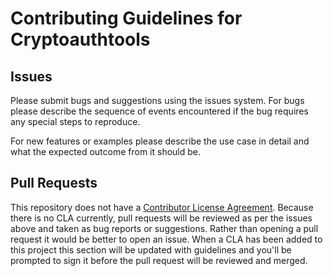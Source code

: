 # Contributing Guidelines for Cryptoauthtools

## Issues

Please submit bugs and suggestions using the issues system. For bugs please
describe the sequence of events encountered if the bug requires any special
steps to reproduce.

For new features or examples please describe the use case in detail and what
the expected outcome from it should be.

## Pull Requests

This repository does not have a [Contributor License Agreement](https://en.wikipedia.org/wiki/Contributor_License_Agreement).
Because there is no CLA currently, pull requests will be reviewed as per the
issues above and taken as bug reports or suggestions. Rather than opening
a pull request it would be better to open an issue. When a CLA has been added
to this project this section will be updated with guidelines and you'll be
prompted to sign it before the pull request will be reviewed and merged.
